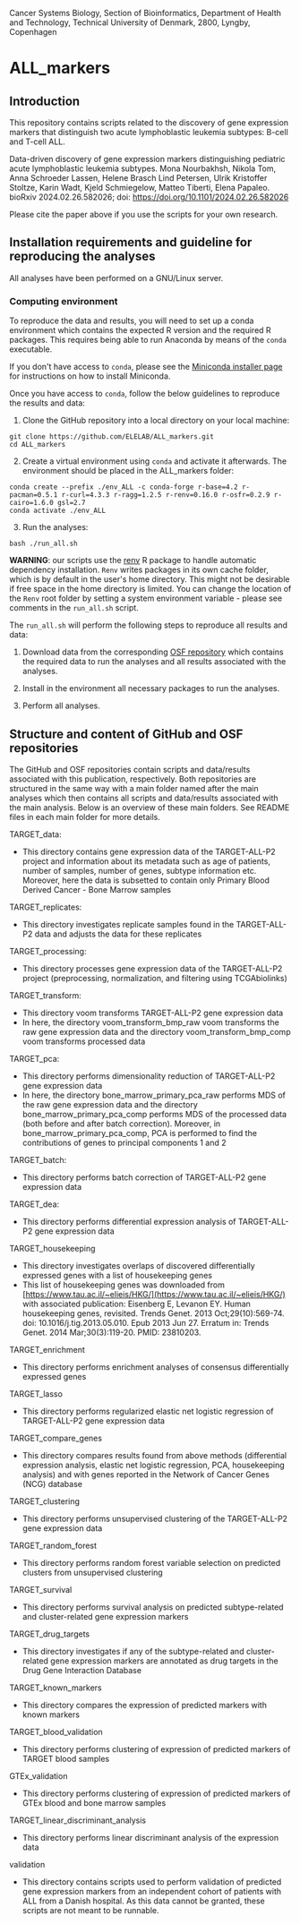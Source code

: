 Cancer Systems Biology, Section of Bioinformatics, Department of Health and Technology, Technical University of Denmark, 2800, Lyngby, Copenhagen

# ALL_markers

## Introduction

This repository contains scripts related to the discovery of gene expression markers 
that distinguish two acute lymphoblastic leukemia subtypes: B-cell and T-cell ALL. 

Data-driven discovery of gene expression markers distinguishing pediatric acute 
lymphoblastic leukemia subtypes. Mona Nourbakhsh, Nikola Tom, Anna Schroeder Lassen, 
Helene Brasch Lind Petersen, Ulrik Kristoffer Stoltze, Karin Wadt, Kjeld Schmiegelow, 
Matteo Tiberti, Elena Papaleo. bioRxiv 2024.02.26.582026; 
doi: https://doi.org/10.1101/2024.02.26.582026

Please cite the paper above if you use the scripts for your own research.

## Installation requirements and guideline for reproducing the analyses

All analyses have been performed on a GNU/Linux server. 

### Computing environment

To reproduce the data and results, you will need to set up a conda environment which
contains the expected R version and the required R packages. This requires being able
to run Anaconda by means of the `conda` executable. 

If you don't have access to `conda`, please see the [Miniconda installer page](https://docs.conda.io/en/latest/miniconda.html)
for instructions on how to install Miniconda. 

Once you have access to `conda`, follow the below guidelines to reproduce the results
and data:

1. Clone the GitHub repository into a local directory on your local machine:

```
git clone https://github.com/ELELAB/ALL_markers.git
cd ALL_markers
```

2. Create a virtual environment using `conda` and activate it afterwards. 
The environment should be placed in the ALL_markers folder:

```
conda create --prefix ./env_ALL -c conda-forge r-base=4.2 r-pacman=0.5.1 r-curl=4.3.3 r-ragg=1.2.5 r-renv=0.16.0 r-osfr=0.2.9 r-cairo=1.6.0 gsl=2.7
conda activate ./env_ALL
```

3. Run the analyses:

```
bash ./run_all.sh
```

**WARNING**: our scripts use the [renv](https://rstudio.github.io/renv/articles/renv.html) 
R package to handle automatic dependency installation. `Renv` writes packages in 
its own cache folder, which is by default in the user's home directory. This might not be 
desirable if free space in the home directory is limited. You can change the location of 
the `Renv` root folder by setting a system environment variable - please see comments 
in the `run_all.sh` script.

The `run_all.sh` will perform the following steps to reproduce all results and data:

1. Download data from the corresponding [OSF repository](https://osf.io/kgfpv/) which
contains the required data to run the analyses and all results associated with the analyses. 

2. Install in the environment all necessary packages to run the analyses.

3. Perform all analyses. 

## Structure and content of GitHub and OSF repositories

The GitHub and OSF repositories contain scripts and data/results associated
with this publication, respectively. Both repositories are structured in the
same way with a main folder named after the main analyses which then contains 
all scripts and data/results associated with the main analysis. Below is an
overview of these main folders. See README files in each main folder for more
details.

TARGET_data:
- This directory contains gene expression data of the TARGET-ALL-P2 project and
  information about its metadata such as age of patients, number of samples,
  number of genes, subtype information etc. Moreover, here the data is
  subsetted to contain only Primary Blood Derived Cancer - Bone Marrow samples 

TARGET_replicates:
- This directory investigates replicate samples found in the TARGET-ALL-P2
  data and adjusts the data for these replicates
  
TARGET_processing:
- This directory processes gene expression data of the TARGET-ALL-P2
  project (preprocessing, normalization, and filtering using TCGAbiolinks) 
  
TARGET_transform:
- This directory voom transforms TARGET-ALL-P2 gene expression data
- In here, the directory voom_transform_bmp_raw voom transforms the raw
  gene expression data and the directory voom_transform_bmp_comp voom
  transforms processed data

TARGET_pca:
- This directory performs dimensionality reduction of TARGET-ALL-P2 gene expression
  data
- In here, the directory bone_marrow_primary_pca_raw performs MDS of the raw gene
  expression data and the directory bone_marrow_primary_pca_comp performs MDS of 
  the processed data (both before and after batch correction). Moreover, in 
  bone_marrow_primary_pca_comp, PCA is performed to find the contributions 
  of genes to principal components 1 and 2 

TARGET_batch:
- This directory performs batch correction of TARGET-ALL-P2 gene expression data

TARGET_dea:
- This directory performs differential expression analysis of TARGET-ALL-P2
  gene expression data

TARGET_housekeeping
- This directory investigates overlaps of discovered differentially expressed 
  genes with a list of housekeeping genes
- This list of housekeeping genes was downloaded from [https://www.tau.ac.il/~elieis/HKG/](https://www.tau.ac.il/~elieis/HKG/)
  with associated publication: 
  Eisenberg E, Levanon EY. Human housekeeping genes, revisited. 
  Trends Genet. 2013 Oct;29(10):569-74. doi: 10.1016/j.tig.2013.05.010. 
  Epub 2013 Jun 27. Erratum in: Trends Genet. 2014 Mar;30(3):119-20. PMID: 23810203.

TARGET_enrichment
- This directory performs enrichment analyses of consensus differentially
  expressed genes

TARGET_lasso
- This directory performs regularized elastic net logistic regression of 
  TARGET-ALL-P2 gene expression data

TARGET_compare_genes
- This directory compares results found from above methods (differential
  expression analysis, elastic net logistic regression, PCA, housekeeping
  analysis) and with genes reported in the Network of Cancer Genes (NCG)
  database

TARGET_clustering
- This directory performs unsupervised clustering of the TARGET-ALL-P2 gene
  expression data

TARGET_random_forest
- This directory performs random forest variable selection on predicted
  clusters from unsupervised clustering

TARGET_survival
- This directory performs survival analysis on predicted subtype-related
  and cluster-related gene expression markers

TARGET_drug_targets
- This directory investigates if any of the subtype-related and cluster-
  related gene expression markers are annotated as drug targets in the
  Drug Gene Interaction Database

TARGET_known_markers
- This directory compares the expression of predicted markers with known
  markers

TARGET_blood_validation
- This directory performs clustering of expression of predicted markers of
  TARGET blood samples

GTEx_validation
- This directory performs clustering of expression of predicted markers of
  GTEx blood and bone marrow samples

TARGET_linear_discriminant_analysis
- This directory performs linear discriminant analysis of the expression
  data

validation
- This directory contains scripts used to perform validation of predicted
  gene expression markers from an independent cohort of patients with ALL
  from a Danish hospital. As this data cannot be granted, these scripts
  are not meant to be runnable. 
